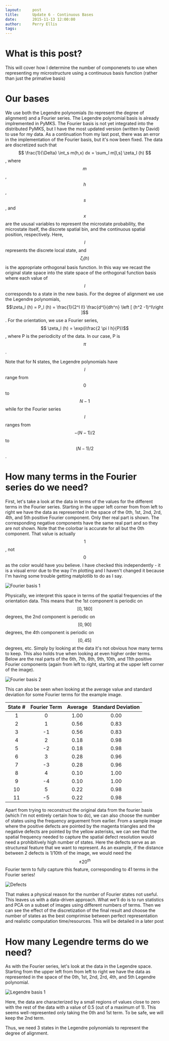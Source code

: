 ```yaml
---
layout:     post
title:      Update 6 - Continuous Bases
date:       2015-11-13 12:00:00
author:     Perry Ellis
tags: 	
---
```


<!-- Start Writing Below in Markdown -->

# What is this post?
This will cover how I determine the number of componenets to use when representing my microstructure using a continuous basis function  (rather than just the primative basis)

# Our bases
We use both the Legendre polynomials (to represent the degree of alignment) and a Fourier series.  The Legendre polynomial basis is already implremented in PyMKS. The Fourier basis is not yet integrated into the distributed PyMKS, but I have the most updated version (written by David) to use for my data. As a continuation from my last post, there was an error in the implementation of the Fourier basis, but it's now been fixed.
The data are discretized such that $$ \frac{1}{\Delta} \int_s m(h,x) dx = \sum_l m[l,s] \zeta_l (h) $$, where $$m$$, $$h$$, $$s$$, and $$x$$ are the ususal variables to represent the microstate probability, the microstate itself, the discrete spatial bin, and the continuous spatial position, respectively. Here, $$l$$ represents the discrete local state, and $$\zeta_l(h)$$ is the appropriate orthogonal basis function. In this way we recast the original state space into the state space of the orthogonal function basis where each value of $$l$$ corresponds to a state in the new basis.  For the degree of alignment we use the Legendre polynomials, $$\zeta_l (h)  = P_l (h) = \frac{1}{2^l l!} \frac{d^l}{dh^n} \left [  (h^2 -1)^l\right ]$$. For the orientation, we use a Fourier series, $$ \zeta_l (h) = \exp(i\frac{2 \pi l h}{P})$$, where P is the periodicity of the data. In our case, P is $$\pi$$.

Note that for N states, the Legendre polynomials have $$l$$ range from $$0$$ to $$N-1$$ while for the Fourier series $$l$$ ranges from $$-(N-1)/2$$ to $$(N-1)/2$$.

# How many terms in the Fourier series do we need? 
First, let's take a look at the data in terms of the values for the different terms in the Fourier series. Starting in the upper left corner from from left to right we have the data as represented in the space of the  0th, 1st, 2nd, 2rd, 4th, and 5th positive Fourier component. Only ther real part is shown. The corresponding negative components have the same real part and so they are not shown. Note that the colorbar is accurate for all but the 0th component. That value is actually $$1$$, not $$0$$ as the color would have you believe. I have checked this independently - it is a visual error due to the way I'm plotting and I haven't changed it because I'm having some trouble getting matplotlib to do as I say.

![Fourier basis 1](/MIC-Active-Nematics-Torus/img/post7/FourierBasis_Comps012345.PNG)

Physically, we interpret this space in terms of the spatial frequencies of the orientation data. This means that the 1st component is periodic on $$[0,180]$$ degrees, the 2nd component is periodic on $$[0,90]$$ degrees, the 4th component is periodic on $$[0,45]$$ degrees, etc.  Simply by looking at the data it's not obvious how many terms to keep. This also holds true when looking at even higher order terms.  Below are the real parts of the 6th, 7th, 8th, 9th, 10th, and 11th positive Fourier components (again from left to right, starting at the upper left corner of the image).

![Fourier basis 2](/MIC-Active-Nematics-Torus/img/post7/FourierBasis_Comps67891011.PNG)

This can also be seen when looking at the average value and standard deviation for some Fourier terms for the example image.

|State # | Fourier Term | Average | Standard Deviation|
|:-----:|:-----:|:-----:|:-----:|
| 1 |0| 1.00 | 0.00 |
| 2 |1| 0.56 | 0.83 |
| 3 |-1| 0.56 | 0.83 |
| 4 |2| 0.18 | 0.98 |
| 5 |-2| 0.18 | 0.98 |
| 6 |3| 0.28 | 0.96 |
| 7 |-3| 0.28 | 0.96 |
| 8 |4| 0.10 | 1.00 |
| 9 |-4| 0.10 | 1.00 |
| 10 |5| 0.22 | 0.98 |
| 11 |-5| 0.22 | 0.98 |

Apart from trying to reconstruct the original data from the fourier basis (which I'm not entirely certain how to do), we can also choose the number of states using the frequency arguement from earlier. From a sample image where the positive defects are pointed by the magenta triangles and the negative defects are pointed by the yellow asterisks, we can see that the spatial frequency needed to capture the spatial defect resolution would need a prohibitively high number of states. Here the defects serve as an structureal feature that we want to represent. As an example, if the distance between 2 defects is 1/10th of the image, we would need the $$ \pm 20^{th}$$ Fourier term to fully capture this feature, corresponding to 41 terms in the Fourier series!

![Defects](/MIC-Active-Nematics-Torus/img/post7/defects.PNG)

That makes a physical reason for the number of Fourier states not useful. This leaves us with a data-driven approach.  What we'll do is to run statistics and PCA on a subset of images using different numbers of terms. Then we can see the effect of the discretization of the final result and choose the number of states as the best comprimise between perfect representation and realistic computation time/resources. This will be detailed in a later post

# How many Legendre terms do we need?
As with the Fourier series, let's look at the data in the Legendre space. Starting from the upper left from from left to right we have the data as represented in the space of the  0th, 1st, 2nd, 2rd, 4th, and 5th Legendre polynomial. 

![Legendre basis 1](/MIC-Active-Nematics-Torus/img/post7/LegBasis_Comps012345.PNG)


Here, the data are characterized by a small regions of values close to zero with the rest of the data with a value of 0.5 (out of a maximum of 1). This seems well-represented only taking the 0th and 1st term. To be safe, we will keep the 2nd term.

Thus, we need 3 states in the Legendre polynomials to represent the degree of alignment.


